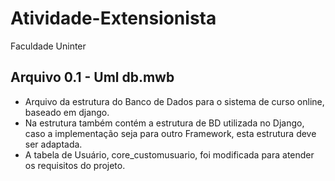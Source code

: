 # Atividade-Extensionista
Faculdade Uninter

## Arquivo 0.1 - Uml db.mwb
- Arquivo da estrutura do Banco de Dados para o sistema de curso online, baseado em django.  
- Na estrutura também contém a estrutura de BD utilizada no Django, caso a implementação seja para outro Framework, esta estrutura deve ser adaptada.  
- A tabela de Usuário, core_customusuario, foi modificada para atender os requisitos do projeto.  
